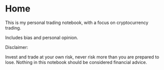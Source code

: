# Home

This is my personal trading notebook, with a focus on cryptocurrency trading.

Includes bias and personal opinion.

Disclaimer:

Invest and trade at your own risk, never risk more than you are prepared to
lose. Nothing in this notebook should be considered financial advice.
